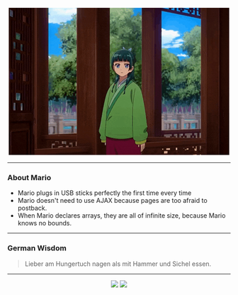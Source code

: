 <p align="center">
  <img src="assets/maomao.gif" />
</p>

---

### About Mario
- Mario plugs in USB sticks perfectly the first time every time
- Mario doesn't need to use AJAX because pages are too afraid to postback.
- When Mario declares arrays, they are all of infinite size, because Mario knows no bounds.

---

### German Wisdom
> Lieber am Hungertuch nagen als mit Hammer und Sichel essen.

---

<p align="center">
  <a>
    <img height="180em" src="https://github-readme-stats-eight-theta.vercel.app/api?username=Torfkopp&show_icons=true&theme=dark&include_all_commits=true&count_private=true"/>
  </a>
  <a href="https://github.com/Torfkopp?tab=repositories">
    <img height="180em" src="https://github-readme-stats-eight-theta.vercel.app/api/top-langs/?username=torfkopp&layout=compact&theme=dark&langs_count=8&hide=java"/>
  </a>
</p>
